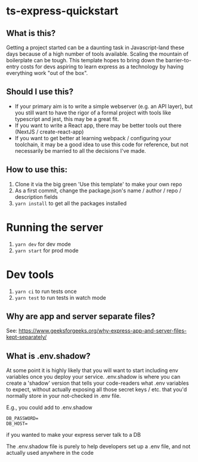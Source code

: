 # ts-express-quickstart
## What is this?
Getting a project started can be a daunting task in Javascript-land these days because of a high number of tools available.  Scaling the mountain of boilerplate can be tough.  This template hopes to bring down the barrier-to-entry costs for devs aspiring to learn express as a technology by having everything work "out of the box".

## Should I use this?
- If your primary aim is to write a simple webserver (e.g. an API layer), but you still want to have the rigor of a formal project with tools like typescript and jest, this may be a great fit.
- If you want to write a React app, there may be better tools out there (NextJS / create-react-app)
- If you want to get better at learning webpack / configuring your toolchain, it may be a good idea to use this code for reference, but not necessarily be married to all the decisions I've made.

## How to use this:

1. Clone it via the big green 'Use this template' to make your own repo
2. As a first commit, change the package.json's name / author / repo / description fields
3. `yarn install` to get all the packages installed

# Running the server
1. `yarn dev` for dev mode
2. `yarn start` for prod mode

# Dev tools
1. `yarn ci` to run tests once
2. `yarn test` to run tests in watch mode

## Why are app and server separate files?
See: https://www.geeksforgeeks.org/why-express-app-and-server-files-kept-separately/

## What is .env.shadow?
At some point it is highly likely that you will want to start including env variables once you deploy your service.  .env.shadow is where you can create a 'shadow' version that tells your code-readers what .env variables to expect, without actually exposing all those secret keys / etc. that you'd normally store in your not-checked in .env file.

E.g., you could add to .env.shadow

```
DB_PASSWORD=
DB_HOST=
```

if you wanted to make your express server talk to a DB

The .env.shadow file is purely to help developers set up a .env file, and not actually used anywhere in the code
